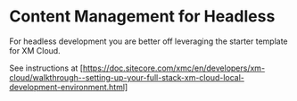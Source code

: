# Content Management for Headless

For headless development you are better off leveraging the starter template for XM Cloud.

See instructions at [https://doc.sitecore.com/xmc/en/developers/xm-cloud/walkthrough--setting-up-your-full-stack-xm-cloud-local-development-environment.html]